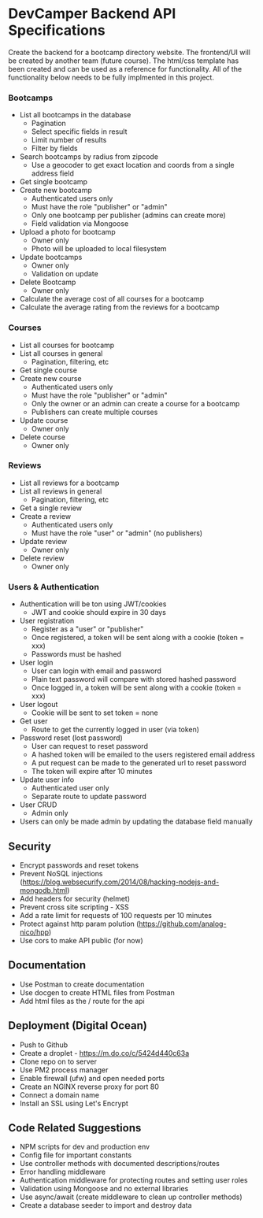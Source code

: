 # DevCamper Backend API Specifications

Create the backend for a bootcamp directory website. The frontend/UI will be created by another team (future course). The html/css template has been created and can be used as a reference for functionality. All of the functionality below needs to be fully implmented in this project.

### Bootcamps

-  List all bootcamps in the database
   -  Pagination
   -  Select specific fields in result
   -  Limit number of results
   -  Filter by fields
-  Search bootcamps by radius from zipcode
   -  Use a geocoder to get exact location and coords from a single address field
-  Get single bootcamp
-  Create new bootcamp
   -  Authenticated users only
   -  Must have the role "publisher" or "admin"
   -  Only one bootcamp per publisher (admins can create more)
   -  Field validation via Mongoose
-  Upload a photo for bootcamp
   -  Owner only
   -  Photo will be uploaded to local filesystem
-  Update bootcamps
   -  Owner only
   -  Validation on update
-  Delete Bootcamp
   -  Owner only
-  Calculate the average cost of all courses for a bootcamp
-  Calculate the average rating from the reviews for a bootcamp

### Courses

-  List all courses for bootcamp
-  List all courses in general
   -  Pagination, filtering, etc
-  Get single course
-  Create new course
   -  Authenticated users only
   -  Must have the role "publisher" or "admin"
   -  Only the owner or an admin can create a course for a bootcamp
   -  Publishers can create multiple courses
-  Update course
   -  Owner only
-  Delete course
   -  Owner only

### Reviews

-  List all reviews for a bootcamp
-  List all reviews in general
   -  Pagination, filtering, etc
-  Get a single review
-  Create a review
   -  Authenticated users only
   -  Must have the role "user" or "admin" (no publishers)
-  Update review
   -  Owner only
-  Delete review
   -  Owner only

### Users & Authentication

-  Authentication will be ton using JWT/cookies
   -  JWT and cookie should expire in 30 days
-  User registration
   -  Register as a "user" or "publisher"
   -  Once registered, a token will be sent along with a cookie (token = xxx)
   -  Passwords must be hashed
-  User login
   -  User can login with email and password
   -  Plain text password will compare with stored hashed password
   -  Once logged in, a token will be sent along with a cookie (token = xxx)
-  User logout
   -  Cookie will be sent to set token = none
-  Get user
   -  Route to get the currently logged in user (via token)
-  Password reset (lost password)
   -  User can request to reset password
   -  A hashed token will be emailed to the users registered email address
   -  A put request can be made to the generated url to reset password
   -  The token will expire after 10 minutes
-  Update user info
   -  Authenticated user only
   -  Separate route to update password
-  User CRUD
   -  Admin only
-  Users can only be made admin by updating the database field manually

## Security

-  Encrypt passwords and reset tokens
-  Prevent NoSQL injections (https://blog.websecurify.com/2014/08/hacking-nodejs-and-mongodb.html)
-  Add headers for security (helmet)
-  Prevent cross site scripting - XSS
-  Add a rate limit for requests of 100 requests per 10 minutes
-  Protect against http param polution (https://github.com/analog-nico/hpp)
-  Use cors to make API public (for now)

## Documentation

-  Use Postman to create documentation
-  Use docgen to create HTML files from Postman
-  Add html files as the / route for the api

## Deployment (Digital Ocean)

-  Push to Github
-  Create a droplet - https://m.do.co/c/5424d440c63a
-  Clone repo on to server
-  Use PM2 process manager
-  Enable firewall (ufw) and open needed ports
-  Create an NGINX reverse proxy for port 80
-  Connect a domain name
-  Install an SSL using Let's Encrypt

## Code Related Suggestions

-  NPM scripts for dev and production env
-  Config file for important constants
-  Use controller methods with documented descriptions/routes
-  Error handling middleware
-  Authentication middleware for protecting routes and setting user roles
-  Validation using Mongoose and no external libraries
-  Use async/await (create middleware to clean up controller methods)
-  Create a database seeder to import and destroy data
